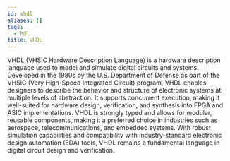 ```yaml
---
id: vhdl
aliases: []
tags:
  - hdl
title: VHDL
---
```

VHDL (VHSIC Hardware Description Language) is a hardware description language used to model and simulate digital circuits and systems. Developed in the 1980s by the U.S. Department of Defense as part of the VHSIC (Very High-Speed Integrated Circuit) program, VHDL enables designers to describe the behavior and structure of electronic systems at multiple levels of abstraction. It supports concurrent execution, making it well-suited for hardware design, verification, and synthesis into FPGA and ASIC implementations. VHDL is strongly typed and allows for modular, reusable components, making it a preferred choice in industries such as aerospace, telecommunications, and embedded systems. With robust simulation capabilities and compatibility with industry-standard electronic design automation (EDA) tools, VHDL remains a fundamental language in digital circuit design and verification.
